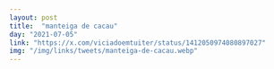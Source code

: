 ```yaml
---
layout: post
title:  "manteiga de cacau"
day: "2021-07-05"
link: "https://x.com/viciadoemtuiter/status/1412050974080897027"
img: "/img/links/tweets/manteiga-de-cacau.webp"
---
```

